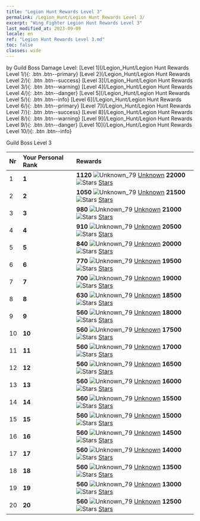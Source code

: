 ```yaml
---
title: "Legion Hunt Rewards Level 3"
permalink: /Legion_Hunt/Legion Hunt Rewards Level 3/
excerpt: "Wing Fighter Legion Hunt Rewards Level 3"
last_modified_at: 2023-09-09
locale: en
ref: "Legion Hunt Rewards Level 3.md"
toc: false
classes: wide
---
```


  by Guild Boss Damage Level:   [Level 1](/Legion_Hunt/Legion Hunt Rewards Level 1/){: .btn .btn--primary}   [Level 2](/Legion_Hunt/Legion Hunt Rewards Level 2/){: .btn .btn--success}   [Level 3](/Legion_Hunt/Legion Hunt Rewards Level 3/){: .btn .btn--warning}   [Level 4](/Legion_Hunt/Legion Hunt Rewards Level 4/){: .btn .btn--danger}   [Level 5](/Legion_Hunt/Legion Hunt Rewards Level 5/){: .btn .btn--info}   [Level 6](/Legion_Hunt/Legion Hunt Rewards Level 6/){: .btn .btn--primary}   [Level 7](/Legion_Hunt/Legion Hunt Rewards Level 7/){: .btn .btn--success}   [Level 8](/Legion_Hunt/Legion Hunt Rewards Level 8/){: .btn .btn--warning}   [Level 9](/Legion_Hunt/Legion Hunt Rewards Level 9/){: .btn .btn--danger}   [Level 10](/Legion_Hunt/Legion Hunt Rewards Level 10/){: .btn .btn--info} 



  Guild Boss Level 3

  |  Nr | Your Personal Rank | Rewards |
  |:----|:-------------------|:-------------|
 | 1 | **1** | **1120** ![Unknown_79](/images/item/jt_jd_img25_p.png) [Unknown](/item/item_79/) **22000** ![Stars](/images/item/Stars_p.png) [Stars](/item/Stars_2/) |
 | 2 | **2** | **1050** ![Unknown_79](/images/item/jt_jd_img25_p.png) [Unknown](/item/item_79/) **21500** ![Stars](/images/item/Stars_p.png) [Stars](/item/Stars_2/) |
 | 3 | **3** | **980** ![Unknown_79](/images/item/jt_jd_img25_p.png) [Unknown](/item/item_79/) **21000** ![Stars](/images/item/Stars_p.png) [Stars](/item/Stars_2/) |
 | 4 | **4** | **910** ![Unknown_79](/images/item/jt_jd_img25_p.png) [Unknown](/item/item_79/) **20500** ![Stars](/images/item/Stars_p.png) [Stars](/item/Stars_2/) |
 | 5 | **5** | **840** ![Unknown_79](/images/item/jt_jd_img25_p.png) [Unknown](/item/item_79/) **20000** ![Stars](/images/item/Stars_p.png) [Stars](/item/Stars_2/) |
 | 6 | **6** | **770** ![Unknown_79](/images/item/jt_jd_img25_p.png) [Unknown](/item/item_79/) **19500** ![Stars](/images/item/Stars_p.png) [Stars](/item/Stars_2/) |
 | 7 | **7** | **700** ![Unknown_79](/images/item/jt_jd_img25_p.png) [Unknown](/item/item_79/) **19000** ![Stars](/images/item/Stars_p.png) [Stars](/item/Stars_2/) |
 | 8 | **8** | **630** ![Unknown_79](/images/item/jt_jd_img25_p.png) [Unknown](/item/item_79/) **18500** ![Stars](/images/item/Stars_p.png) [Stars](/item/Stars_2/) |
 | 9 | **9** | **560** ![Unknown_79](/images/item/jt_jd_img25_p.png) [Unknown](/item/item_79/) **18000** ![Stars](/images/item/Stars_p.png) [Stars](/item/Stars_2/) |
 | 10 | **10** | **560** ![Unknown_79](/images/item/jt_jd_img25_p.png) [Unknown](/item/item_79/) **17500** ![Stars](/images/item/Stars_p.png) [Stars](/item/Stars_2/) |
 | 11 | **11** | **560** ![Unknown_79](/images/item/jt_jd_img25_p.png) [Unknown](/item/item_79/) **17000** ![Stars](/images/item/Stars_p.png) [Stars](/item/Stars_2/) |
 | 12 | **12** | **560** ![Unknown_79](/images/item/jt_jd_img25_p.png) [Unknown](/item/item_79/) **16500** ![Stars](/images/item/Stars_p.png) [Stars](/item/Stars_2/) |
 | 13 | **13** | **560** ![Unknown_79](/images/item/jt_jd_img25_p.png) [Unknown](/item/item_79/) **16000** ![Stars](/images/item/Stars_p.png) [Stars](/item/Stars_2/) |
 | 14 | **14** | **560** ![Unknown_79](/images/item/jt_jd_img25_p.png) [Unknown](/item/item_79/) **15500** ![Stars](/images/item/Stars_p.png) [Stars](/item/Stars_2/) |
 | 15 | **15** | **560** ![Unknown_79](/images/item/jt_jd_img25_p.png) [Unknown](/item/item_79/) **15000** ![Stars](/images/item/Stars_p.png) [Stars](/item/Stars_2/) |
 | 16 | **16** | **560** ![Unknown_79](/images/item/jt_jd_img25_p.png) [Unknown](/item/item_79/) **14500** ![Stars](/images/item/Stars_p.png) [Stars](/item/Stars_2/) |
 | 17 | **17** | **560** ![Unknown_79](/images/item/jt_jd_img25_p.png) [Unknown](/item/item_79/) **14000** ![Stars](/images/item/Stars_p.png) [Stars](/item/Stars_2/) |
 | 18 | **18** | **560** ![Unknown_79](/images/item/jt_jd_img25_p.png) [Unknown](/item/item_79/) **13500** ![Stars](/images/item/Stars_p.png) [Stars](/item/Stars_2/) |
 | 19 | **19** | **560** ![Unknown_79](/images/item/jt_jd_img25_p.png) [Unknown](/item/item_79/) **13000** ![Stars](/images/item/Stars_p.png) [Stars](/item/Stars_2/) |
 | 20 | **20** | **560** ![Unknown_79](/images/item/jt_jd_img25_p.png) [Unknown](/item/item_79/) **12500** ![Stars](/images/item/Stars_p.png) [Stars](/item/Stars_2/) |
